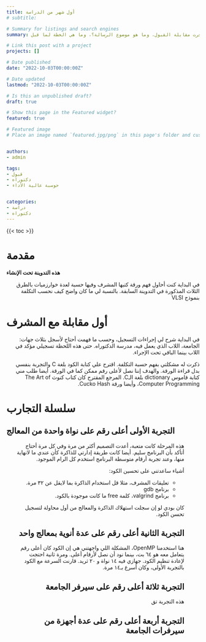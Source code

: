 ```yaml
---
title: أول شهر من الدراسة
# subtitle: 

# Summary for listings and search engines
summary: كيف جرت مقابلة القبول، وما هو موضوع الرسالة؟، وما هي الخطة لما قبل 

# Link this post with a project
projects: []

# Date published
date: "2022-10-03T00:00:00Z"

# Date updated
lastmod: "2022-10-03T00:00:00Z"

# Is this an unpublished draft?
draft: true

# Show this page in the Featured widget?
featured: true

# Featured image
# Place an image named `featured.jpg/png` in this page's folder and customize its options here.


authors:
- admin

tags:
- قبول
- دكتوراه
- حوسبة عالية الأداء


categories:
- دراسة
- دكتوراه
---
```


<style>
h1, h2, h3, h4, h5, h6, h7
{
font-weight: bold; // it was normal
}
</style>
{{< toc >}}

# مقدمة
**هذه التدوينة تحت الإنشاء**

<p dir="rtl">
في البداية كنت أحاول فهم ورقة كتبها المشرف وفيها حسبة لعدة خوارزميات بالطرق الثلاث المذكورة في التدوينة السابقة. بالنسبة لي ما كان واضح كيف نحسب التكلفة بنموذج VLSI
</p>

# أول مقابلة مع المشرف
<p dir="rtl">
في البداية شرح لي إجراءات التسجيل، وحسب ما فهمت أحتاج لأسجل بثلاث جهات: الجامعة، اللاب الذي يعمل فيه، مدرسة الدكتوراه. حتى هذه اللحظة تسجيلي مؤكد في اللاب بينما الباقي تحت الإجراء.
</p>

<p dir="rtl">
ذكرت له مشكلتي بفهم حسبة التكلفة. اقترح علي كتابة الكود بلغة C  والتجربة بنفسي بدل قراءة الورقة. والهدف إننا نصل لأعلى رقم ممكن كما في الورقة. أيضا طلب مني كتابة قاموس dictionary بلغة الـC. المرجع المقترح كان كتاب كنوث The Art of Computer Programming، وأيضا ورقة Cucko Hash.
</p>



# سلسلة التجارب

## التجربة الأولى أعلى رقم على نواة واحدة من المعالج
 <ul dir="rtl">
هذه المرحلة كانت متعبة، أعدت التصميم أكثر من مرة وفي كل مرة أحتاج أتأكد بأن البرنامج سليم. أيضا كانت طريقة إدارتي للذاكرة كأن عندي ما لانهاية منها، وعند تجربة أرقام متوسطة البرنامج استخدم كل الرام الموجود. 

أشياء ساعدتني على تحسين الكود:
</p>
 <ul dir="rtl">
  <li>تعليقات المشرف، مثلا قل استخدام الذاكرة بما لايقل عن ٣٢ مرة.</li>
  <li>برنامج gdb</li>
  <li>برنامج valgrind، كلمة free ما كانت موجودة بالكود.</li>
</ul> 


كان بودي لو إن سجلت استهلاك الذاكرة والمعالج من أول محاولة لتسجيل تحسن الكود.

## التجربة الثانية أعلى رقم على عدة أنوية بمعالج واحد
 <p dir="rtl">
 هنا استخدمنا OpenMP، المشكلة اللي واجهتني هي إن الكود كان أعلى رقم يتعامل معه هو ٦٤ بت، بينما نود أن نصل لأرقام أعلى. ومرة ثانية احتجت لإعادة تنظيم الكود. جهازي فيه ١٤ نواة و ٢٠ ثريد. قارنت السرعة مع الكود بالتجربة الأولى، وكان أسرع بـ١٤ مرة. 
 </p>
 

## التجربة ثلاثة أعلى رقم على سيرفر الجامعة
هذه التجربة تق
## التجربة أربعة أعلى رقم على عدة أجهزة من سيرفرات الجامعة


